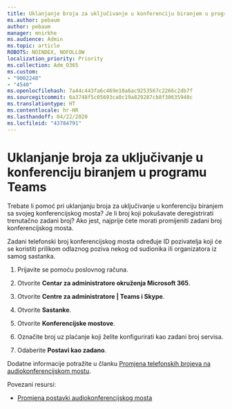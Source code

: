 ```yaml
---
title: Uklanjanje broja za uključivanje u konferenciju biranjem u programu Teams
ms.author: pebaum
author: pebaum
manager: mnirkhe
ms.audience: Admin
ms.topic: article
ROBOTS: NOINDEX, NOFOLLOW
localization_priority: Priority
ms.collection: Adm_O365
ms.custom:
- "9002248"
- "4540"
ms.openlocfilehash: 7a44c443fa6c469e10a6ac9253567c2266c2db7f
ms.sourcegitcommit: 6a3748f5c05693ca0c19a829287cb8f30635940c
ms.translationtype: HT
ms.contentlocale: hr-HR
ms.lasthandoff: 04/22/2020
ms.locfileid: "43784791"
---
```

# <a name="remove-teams-dial-in-conferencing-number"></a>Uklanjanje broja za uključivanje u konferenciju biranjem u programu Teams

Trebate li pomoć pri uklanjanju broja za uključivanje u konferenciju biranjem sa svojeg konferencijskog mosta? Je li broj koji pokušavate deregistrirati trenutačno zadani broj? Ako jest, najprije ćete morati promijeniti zadani broj konferencijskog mosta.

Zadani telefonski broj konferencijskog mosta određuje ID pozivatelja koji će se koristiti prilikom odlaznog poziva nekog od sudionika ili organizatora iz samog sastanka.

1. Prijavite se pomoću poslovnog računa.

2. Otvorite **Centar za administratore okruženja Microsoft 365**.

3. Otvorite **Centre za administratore | Teams i Skype**.

4. Otvorite **Sastanke**.

5. Otvorite **Konferencijske mostove**.

6. Označite broj uz plaćanje koji želite konfigurirati kao zadani broj servisa.

7. Odaberite **Postavi kao zadano**.

Dodatne informacije potražite u članku [Promjena telefonskih brojeva na audiokonferencijskom mostu](https://docs.microsoft.com/microsoftteams/change-the-phone-numbers-on-your-audio-conferencing-bridge).

Povezani resursi:

- [Promjena postavki audiokonferencijskog mosta](https://docs.microsoft.com/microsoftteams/change-the-settings-for-an-audio-conferencing-bridge)
